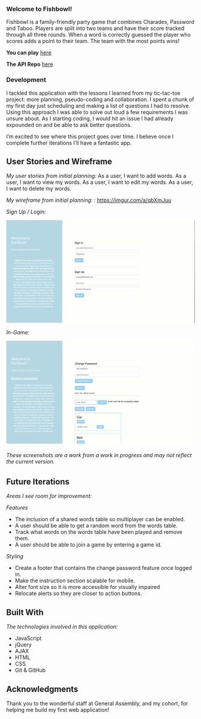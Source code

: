 ### Welcome to Fishbowl!

Fishbowl is a family-friendly party game that combines Charades, Password and Taboo. Players are split into two teams and have their score tracked through all three rounds. When a word is correctly guessed the player who scores adds a point to their team. The team with the most points wins!

**You can play** [here](https://nicksolie.github.io/fishbowl-client/)

**The API Repo** [here](https://github.com/nicksolie/Fishbowl-api)

### Development

I tackled this application with the lessons I learned from my tic-tac-toe project: more planning, pseudo-coding and collaboration. I spent a chunk of my first day just scheduling and making a list of questions I had to resolve.  Using this approach I was able to solve out loud a few requirements I was unsure about. As I starting coding, I would hit an issue I had already expounded on and be able to ask better questions.

I’m excited to see where this project goes over time. I believe once I complete further iterations I’ll have a fantastic app.
<!-- Since this is the first web development application I’ve built, my development process after an initial planning phase was effectively ad-hoc. I started by creating the game board itself so I could have a representation of the primary function of the application. I then used the game board layout to guide me through the user storied I created during planning.

A lesson I’ve learned from this project is to notice when unsuccessful problem solving turns into unsuccessful time management. -->

## User Stories and Wireframe

*My user stories from initial planning:*
As a user, I want to add words.
As a user, I want to view my words.
As a user, I want to edit my words.
As a user, I want to delete my words.


*My wireframe from initial planning:* :
https://imgur.com/a/qbXmJuu

<!-- ![](assets/images/%20wireframe.jpeg "My Wireframe")

<!-- *The current version:* -->
*Sign Up / Login:*

![](assets/images/project2_login_pic.jpeg "Sign Up / Login Page")


*In-Game:*

![](assets/images/project2_words_pic.jpeg "In-Game")
###### These screenshots are a work from a work in progress and may not reflect the current version.


## Future Iterations

*Areas I see room for improvement:*

*Features*
- The inclusion of a shared words table so multiplayer can be enabled.
- A user should be able to get a random word from the words table.
- Track what words on the words table have been played and remove them.
- A user should be able to join a game by entering a game id.


*Styling*
- Create a footer that contains the change password feature once logged in.
- Make the instruction section scalable for mobile.
- Alter font size so it is more accessible for visually impaired
- Relocate alerts so they are closer to action buttons.


## Built With

*The technologies involved in this application:*
- JavaScript
- jQuery
- AJAX
- HTML
- CSS
- Git & GitHub


## Acknowledgments

Thank you to the wonderful staff at General Assembly, and my cohort, for helping me build my first web application!
